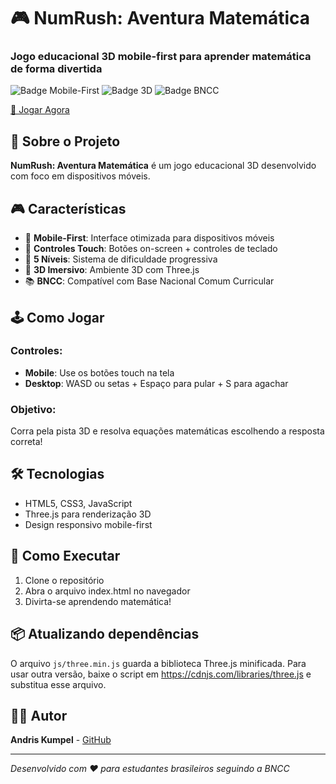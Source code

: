 # 🎮 NumRush: Aventura Matemática

### Jogo educacional 3D mobile-first para aprender matemática de forma divertida

![Badge Mobile-First](https://img.shields.io/badge/Mobile-First-blue?style=for-the-badge&logo=mobile)
![Badge 3D](https://img.shields.io/badge/3D-Game-green?style=for-the-badge&logo=three-dot-js)
![Badge BNCC](https://img.shields.io/badge/BNCC-Compliant-orange?style=for-the-badge&logo=education)

[🎲 Jogar Agora](https://andriskumpel.github.io/NumRush-UFSC)

## 🎯 Sobre o Projeto

**NumRush: Aventura Matemática** é um jogo educacional 3D desenvolvido com foco em dispositivos móveis.

## 🎮 Características

- 📱 **Mobile-First**: Interface otimizada para dispositivos móveis
- 🎯 **Controles Touch**: Botões on-screen + controles de teclado
- 🧮 **5 Níveis**: Sistema de dificuldade progressiva
- 🎨 **3D Imersivo**: Ambiente 3D com Three.js
- 📚 **BNCC**: Compatível com Base Nacional Comum Curricular

## 🕹️ Como Jogar

### Controles:
- **Mobile**: Use os botões touch na tela
- **Desktop**: WASD ou setas + Espaço para pular + S para agachar

### Objetivo:
Corra pela pista 3D e resolva equações matemáticas escolhendo a resposta correta!

## 🛠️ Tecnologias

- HTML5, CSS3, JavaScript
- Three.js para renderização 3D
- Design responsivo mobile-first

## 🚀 Como Executar

1. Clone o repositório
2. Abra o arquivo index.html no navegador
3. Divirta-se aprendendo matemática!

## 📦 Atualizando dependências

O arquivo `js/three.min.js` guarda a biblioteca Three.js minificada. Para usar outra versão, baixe o script em https://cdnjs.com/libraries/three.js e substitua esse arquivo.

## 👨‍💻 Autor

**Andris Kumpel** - [GitHub](https://github.com/andriskumpel)

---
*Desenvolvido com ❤️ para estudantes brasileiros seguindo a BNCC*
